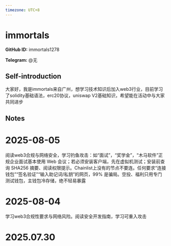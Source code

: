 ```yaml
---
timezone: UTC+8
---
```


# immortals

**GitHub ID:** immortals1278

**Telegram:** @无

## Self-introduction

大家好，我是immortals来自广州，想学习技术知识后加入web3行业，目前学习了solidity基础语法，erc20协议，uniswap V2基础知识，希望能在活动中与大家共同进步

## Notes

<!-- Content_START -->
# 2025-08-05

阅读web3合规与网络安全，学习钓鱼攻击：如“面试”，“奖学金”，“木马软件”正规企业面试基本使用 Web 会议；若必须安装客户端，先在虚拟机测试；安装前查询 SHA256 摘要、阅读权限提示。Chainlist上没有的节点不要连。任何要求“连接钱包”“签名验证”“输入助记词/私钥”的网页，99% 是骗局。空投、福利只用专门测试钱包，主钱包冷存储，绝不轻易暴露

# 2025-08-04

学习web3合规性要求与网络风险。阅读安全开发指南，学习可重入攻击


# 2025.07.30


<!-- Content_END -->
